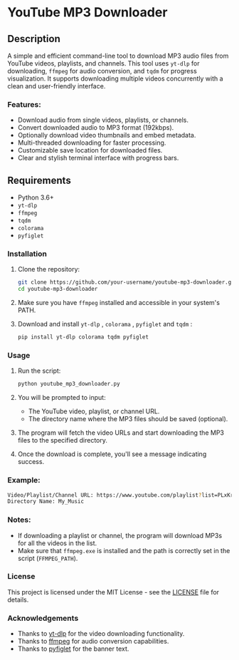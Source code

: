 # YouTube MP3 Downloader

## Description

A simple and efficient command-line tool to download MP3 audio files from YouTube videos, playlists, and channels. This tool uses `yt-dlp` for downloading, `ffmpeg` for audio conversion, and `tqdm` for progress visualization. It supports downloading multiple videos concurrently with a clean and user-friendly interface.

### Features:
- Download audio from single videos, playlists, or channels.
- Convert downloaded audio to MP3 format (192kbps).
- Optionally download video thumbnails and embed metadata.
- Multi-threaded downloading for faster processing.
- Customizable save location for downloaded files.
- Clear and stylish terminal interface with progress bars.

## Requirements
- Python 3.6+
- `yt-dlp`
- `ffmpeg`
- `tqdm`
- `colorama`
- `pyfiglet`

### Installation

1. Clone the repository:

   ```bash
   git clone https://github.com/your-username/youtube-mp3-downloader.git
   cd youtube-mp3-downloader
   ```
   
2. Make sure you have `ffmpeg` installed and accessible in your system's PATH.

3. Download and install `yt-dlp` , `colorama` , `pyfiglet` and `tqdm` :

   ```bash
   pip install yt-dlp colorama tqdm pyfiglet
   ```

### Usage

1. Run the script:

   ```bash
   python youtube_mp3_downloader.py
   ```

2. You will be prompted to input:
   - The YouTube video, playlist, or channel URL.
   - The directory name where the MP3 files should be saved (optional).

3. The program will fetch the video URLs and start downloading the MP3 files to the specified directory.

4. Once the download is complete, you'll see a message indicating success.

### Example:

```bash
Video/Playlist/Channel URL: https://www.youtube.com/playlist?list=PLxKrR3VjggMv5oYFeOBtQzPimH8mMlhzI
Directory Name: My_Music
```

### Notes:
- If downloading a playlist or channel, the program will download MP3s for all the videos in the list.
- Make sure that `ffmpeg.exe` is installed and the path is correctly set in the script (`FFMPEG_PATH`).

### License

This project is licensed under the MIT License - see the [LICENSE](LICENSE) file for details.

### Acknowledgements
- Thanks to [yt-dlp](https://github.com/yt-dlp/yt-dlp) for the video downloading functionality.
- Thanks to [ffmpeg](https://ffmpeg.org/) for audio conversion capabilities.
- Thanks to [pyfiglet](https://github.com/pwaller/pyfiglet) for the banner text.
